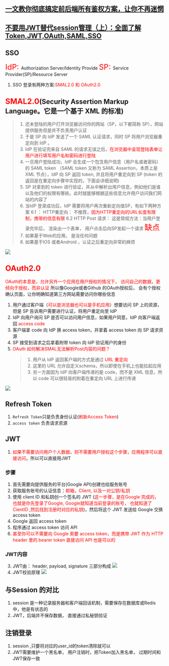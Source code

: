 ## [一文教你彻底搞定前后端所有鉴权方案，让你不再迷惘](https://juejin.cn/post/7129298214959710244)
## [不要用JWT替代session管理（上）：全面了解Token,JWT,OAuth,SAML,SSO](https://juejin.cn/post/6844903632987488264)

## SSO 
<font color=red size=5>IdP: </font>Authorization Server/Identity Provide
<font color=red size=5>SP: </font>Service Provider(SP)/Resource Server

1. SSO 登录有两种方案:<font color=red>SMAL2.0 和 OAuth2.0</font>
## <font size=5 color=red>SMAL2.0</font>(Security Assertion Markup Language。它是一个基于 XML 的标准)
> 1. 还未登陆的用户打开浏览器访问你的网站（SP，以下都简称 SP），网站提供服务但是并不负责用户认证
> 2. 于是 SP 向 IdP 发送了一个 SAML 认证请求，同时 SP 将用户浏览器重定向到 IdP 。
> 3. IdP 在验证完来自 SAML 的请求无误之后，<font color=red>在浏览器中呈现登陆表单让用户进行填写用户名和密码进行登陆</font>
> 4. 一旦用户登陆成功，IdP 会生成一个包含用户信息（用户名或者密码）的 SAML token （SAML token 又称为 SAML Assertion，本质上是 XML 节点），IdP 向 SP 返回 token, 并且将用户重定向到 SP (token 的返回是在重定向步骤中实现的，下面会详细说明)
> 5. SP 对拿到的 token 进行验证，并从中解析出用户信息，例如他们是谁以及他们的权限有哪些。此时就能够根据这些信息允许用户访问我们网站的内容了
> 6. 当IdP 登录成功后，IdP 需要将用户再次重新定向值SP，有如下两种方案
> 6.1 ： HTTP重定向： 不推荐，<font color=red>因为HTTP重定向的URL长度有限制，携带的信息有限</font>
> 6.2 HTTP Post 请求： 这是常规方法：当用户登录完毕后， 渲染出一个表单， 用户点击后向SP发起一个请求
> <font size=5 color=red>缺点</font>
> 1. 如果基于Web的应用， 是没任何问题
> 2. 如果基于IOS 或者Android ，认证之后重定向非常的麻烦


![](https://p1-jj.byteimg.com/tos-cn-i-t2oaga2asx/gold-user-assets/2018/7/3/16460893ef7a34a4~tplv-t2oaga2asx-zoom-in-crop-mark:1630:0:0:0.awebp)

## <font size=5 color=red>OAuth2.0</font>
<font color=red>OAuth的本意是，允许另外一个应用在用户授权的情况下， 访问自己的数据，更倾向于授权，而非认证</font>
所以像Google或者Github 的OAuth授权后， 会有个授权确认页面，让你明确知道第三方网站需要访问你哪些信息

1. 用户通过客户端（<font color=red>可以是浏览器也可以是手机应用</font>）想要访问 SP 上的资源，但是 SP 告诉用户需要进行认证，将用户重定向至 IdP 
2. IdP 向用户询问 SP 是否可以访问用户信息，如果用户同意，IdP 向客户端返回 <font color=red>access code </font>
3. 客户端拿 code 向 IdP 换 access token，并拿着 access token 向 SP 请求资源
4. SP 接受到请求之后拿着附带 token 向 IdP 验证用户的身份
5. <font color=red>OAuth 如何解决SMAL无法解析Post内容的问题？</font>
   > 1. 用户从 IdP 返回客户端的方式是通过<font color=red> URL 重定向</font>
   > 2. 这里的 URL 允许自定义schema，所以即使在手机上也能拉起应用
   > 3. 另一方面因为 IdP 向客户端传递的是 code，而不是 XML 信息，所以 code 可以很轻易的附着在重定向 URL 上进行传递

![](https://p1-jj.byteimg.com/tos-cn-i-t2oaga2asx/gold-user-assets/2018/7/3/164608b5c33898d0~tplv-t2oaga2asx-zoom-in-crop-mark:1630:0:0:0.awebp)

## Refresh Token
1. `Refresh Token`只是负责身份认证(<font color=red>刷新Access Token</font>)
2. `access token` 负责请求资源

## JWT

1. <font color=red>如果不需要访问用户个人数据，则不需要用户授权这个步骤，应用程序可以直接访问</font>，所以可以直接用JWT
### 步骤
1. 首先需要向提供服务的平台(Google API)创建也给服务账号
2. 获取服务账号的认证信息：<font color=red>邮箱，Client, 以及一对公钥/私钥</font>
3. 使用 client ID 和私钥创一个签名的 JWT (<font color=red>这一步骤，是在Google 完成的， 也就是你先登录了Google, Google就知道当前登录的账号， 也就知道了CientID ,然后找到注册时对应的私钥</font>)，然后将这个 JWT 发送给 Google 交换 access token
4. Google 返回 access token
5. 程序通过 access token 访问 API 
6. <font color=red>甚至你可以不需要向 Google 索要 access token，而是携带 JWT 作为 HTTP header 里的 bearer token 直接访问 API 也是可以的</font>
### JWT内容
3. JWT由： header, payload, signature 三部分构成
![](https://mmbiz.qpic.cn/mmbiz_png/YBFV3Da0NwtVafRMxmBqLogEjzicQmndicWmLicdIQLyCsSjDoFw2DDtXqMtCTUgAfH8BobqvxnX6LjeOovKvgU6Q/640?wx_fmt=png&wxfrom=5&wx_lazy=1&wx_co=1)
2. JWT校验原理
![](https://mmbiz.qpic.cn/mmbiz_jpg/YBFV3Da0NwtVafRMxmBqLogEjzicQmndicKJoe34MUYoRjTdMhtJWAWTvEAxRZEXiaPDDy3amMgqRfXDf0lLFosFA/640?wx_fmt=jpeg&wxfrom=5&wx_lazy=1&wx_co=1)
## 与Session 的对比
1. session 是一种记录服务器和客户端回话机制，需要保存在数据库或Redis中，他是有状态的
2. JWT，后端并不保存数据， 直接通过私秘钥验证

## 注销登录
1. session ,只要将对应的user_id的token清除就可以
2. JWT需要维护一个黑名单， 用户注销时，把Token加入黑名单， 过期时间和JWT保存一致


